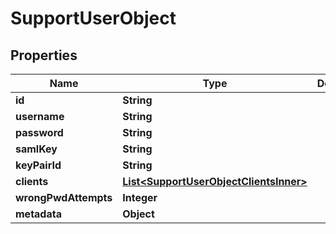 

# SupportUserObject


## Properties

| Name | Type | Description | Notes |
|------------ | ------------- | ------------- | -------------|
|**id** | **String** |  |  [optional] |
|**username** | **String** |  |  [optional] |
|**password** | **String** |  |  [optional] |
|**samlKey** | **String** |  |  [optional] |
|**keyPairId** | **String** |  |  [optional] |
|**clients** | [**List&lt;SupportUserObjectClientsInner&gt;**](SupportUserObjectClientsInner.md) |  |  [optional] |
|**wrongPwdAttempts** | **Integer** |  |  [optional] |
|**metadata** | **Object** |  |  [optional] |



